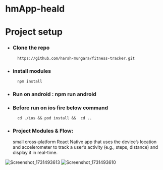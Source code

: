 # hmApp-heald

# Project setup
- ### Clone the repo  
        https://github.com/harsh-mungara/fitness-tracker.git
- ### install modules
        npm install
- ### Run on android : npm run android
- ### Before run on ios fire below command
        cd ./ios && pod install &&  cd ..

- ### Project Modules & Flow:
     small cross-platform React Native app that uses the device’s location and accelerometer to track a user’s activity (e.g., steps, distance) and display it in real-time.



![Screenshot_1731493613](https://github.com/user-attachments/assets/730ddab4-5470-42c1-908b-985aa8e7e677)
![Screenshot_1731493610](https://github.com/user-attachments/assets/43031bad-def7-46ca-9016-12451d2baaec)
